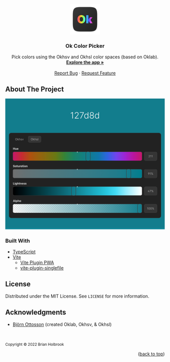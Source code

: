 <div id="top"></div>

<!-- PROJECT LOGO -->
<br />
<div align="center">
  <a href="https://ok-color-picker.netlify.app/">
    <img src="public/icons/pwa-192x192.png" alt="Logo" width="96" height="96">
  </a>

<h3 align="center">Ok Color Picker</h3>

  <p align="center">
    Pick colors using the Okhsv and Okhsl color spaces (based on Oklab).
    <br />
    <a href="https://ok-color-picker.netlify.app/"><strong>Explore the app »</strong></a>
    <br />
    <br />
    <a href="https://github.com/holbrookdev/ok-color-picker/issues">Report Bug</a>
    ·
    <a href="https://github.com/holbrookdev/ok-color-picker/issues">Request Feature</a>
  </p>
</div>

<!-- ABOUT THE PROJECT -->

## About The Project

[![Ok Color Picker Screen Shot][product-screenshot]](<[https://](https://ok-color-picker.netlify.app/)>)

### Built With

- [TypeScript](https://www.typescriptlang.org)
- [Vite](https://vitejs.dev)
  - [Vite Plugin PWA](https://vite-plugin-pwa.netlify.app/)
  - [vite-plugin-singlefile](https://github.com/richardtallent/vite-plugin-singlefile)

<!-- LICENSE -->

## License

Distributed under the MIT License. See `LICENSE` for more information.

<!-- ACKNOWLEDGMENTS -->

## Acknowledgments

- [Björn Ottosson](https://bottosson.github.io) (created Oklab, Okhsv, & Okhsl)

<br/>

<p><small>Copyright &copy; 2022 Brian Holbrook</small></p>

<p align="right">(<a href="#top">back to top</a>)</p>

<!-- MARKDOWN LINKS & IMAGES -->
<!-- https://www.markdownguide.org/basic-syntax/#reference-style-links -->

[product-screenshot]: .github/screenshot.png
